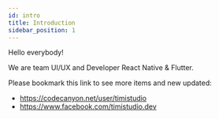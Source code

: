```yaml
---
id: intro
title: Introduction
sidebar_position: 1
---
```


Hello everybody!

We are team UI/UX and Developer React Native & Flutter.

Please bookmark this link to see more items and new updated:

* <https://codecanyon.net/user/timistudio>
* <https://www.facebook.com/timistudio.dev>
